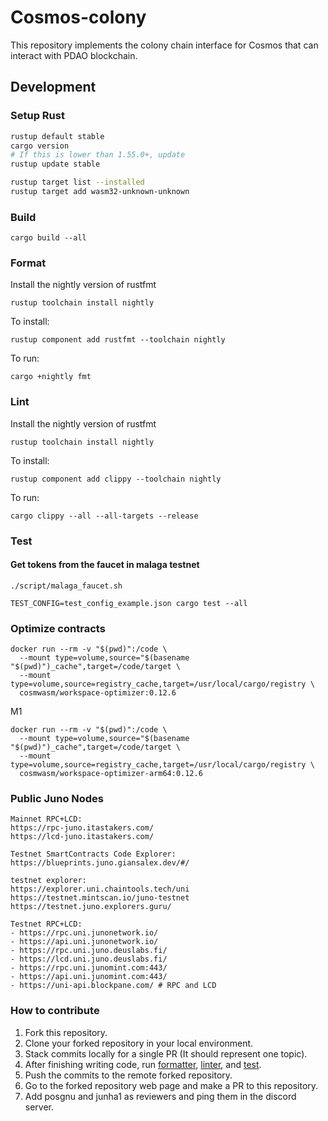 # Cosmos-colony
This repository implements the colony chain interface for Cosmos that can interact with PDAO blockchain.

## Development

### Setup Rust
```sh
rustup default stable
cargo version
# If this is lower than 1.55.0+, update
rustup update stable

rustup target list --installed
rustup target add wasm32-unknown-unknown
```

### Build
```
cargo build --all
```

### Format
Install the nightly version of rustfmt
```
rustup toolchain install nightly
```
To install:
```
rustup component add rustfmt --toolchain nightly
```
To run:
```
cargo +nightly fmt
```

### Lint
Install the nightly version of rustfmt
```
rustup toolchain install nightly
```
To install:
```
rustup component add clippy --toolchain nightly
```
To run:
```
cargo clippy --all --all-targets --release
```

### Test
#### Get tokens from the faucet in malaga testnet
```shellscript
./script/malaga_faucet.sh
```


```
TEST_CONFIG=test_config_example.json cargo test --all
```

### Optimize contracts
```
docker run --rm -v "$(pwd)":/code \
  --mount type=volume,source="$(basename "$(pwd)")_cache",target=/code/target \
  --mount type=volume,source=registry_cache,target=/usr/local/cargo/registry \
  cosmwasm/workspace-optimizer:0.12.6
```
M1
```
docker run --rm -v "$(pwd)":/code \
  --mount type=volume,source="$(basename "$(pwd)")_cache",target=/code/target \
  --mount type=volume,source=registry_cache,target=/usr/local/cargo/registry \
  cosmwasm/workspace-optimizer-arm64:0.12.6
```

### Public Juno Nodes

```
Mainnet RPC+LCD:
https://rpc-juno.itastakers.com/
https://lcd-juno.itastakers.com/

Testnet SmartContracts Code Explorer:
https://blueprints.juno.giansalex.dev/#/

testnet explorer:
https://explorer.uni.chaintools.tech/uni
https://testnet.mintscan.io/juno-testnet
https://testnet.juno.explorers.guru/

Testnet RPC+LCD:
- https://rpc.uni.junonetwork.io/
- https://api.uni.junonetwork.io/
- https://rpc.uni.juno.deuslabs.fi/
- https://lcd.uni.juno.deuslabs.fi/
- https://rpc.uni.junomint.com:443/
- https://api.uni.junomint.com:443/
- https://uni-api.blockpane.com/ # RPC and LCD
```

### How to contribute
1. Fork this repository.
2. Clone your forked repository in your local environment.
3. Stack commits locally for a single PR (It should represent one topic).
4. After finishing writing code, run [formatter](#format), [linter](#lint), and [test](#test).
5. Push the commits to the remote forked repository.
6. Go to the forked repository web page and make a PR to this repository.
7. Add posgnu and junha1 as reviewers and ping them in the discord server.
